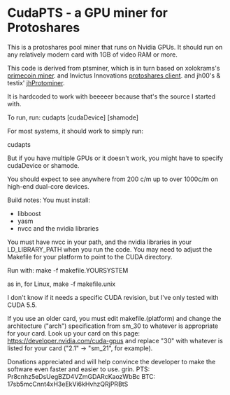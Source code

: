 CudaPTS - a GPU miner for Protoshares
==================================


This is a protoshares pool miner that runs on Nvidia GPUs.
It should run on any relatively modern card with 1GB of video RAM
or more.

This code is derived
from ptsminer, which is in turn
based on xolokrams's [primecoin miner](https://github.com/thbaumbach/primecoin).
and Invictus Innovations [protoshares client](https://github.com/InvictusInnovations/ProtoShares).
and jh00's & testix' [jhProtominer](https://github.com/jh000/jhProtominer).

It is hardcoded to work with beeeeer because that's the source I started
with.

To run, run:
   cudapts <payment-address> [cudaDevice] [shamode]

For most systems, it should work to simply run:

   cudapts <payment-address>

But if you have multiple GPUs or it doesn't work, you might have to
specify cudaDevice or shamode.

You should expect to see anywhere from 200 c/m up to over 1000c/m on
high-end dual-core devices.

Build notes:
You must install:
 - libboost
 - yasm
 - nvcc and the nvidia libraries

You must have nvcc in your path, and the nvidia libraries in your
LD_LIBRARY_PATH when you run the code.  You may need to adjust the
Makefile for your platform to point to the CUDA directory.

Run with:
  make -f makefile.YOURSYSTEM

as in, for Linux,
  make -f makefile.unix

I don't know if it needs a specific CUDA revision, but I've only tested
with CUDA 5.5.

If you use an older card, you must edit makefile.(platform) and change
the architecture ("arch") specification from sm_30 to whatever is
appropriate for your card.  Look up your card on this page:
https://developer.nvidia.com/cuda-gpus
and replace "30" with whatever is listed for your card ("2.1" -> "sm_21",
for example).

Donations appreciated and will help convince the developer to make the
software even faster and easier to use.  grin.
  PTS:  Pr8cnhz5eDsUegBZD4VZmGDARcKaozWbBc
  BTC:  17sb5mcCnnt4xH3eEkVi6kHvhzQRjPRBtS
 
